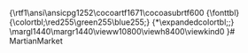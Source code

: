 {\rtf1\ansi\ansicpg1252\cocoartf1671\cocoasubrtf600
{\fonttbl}
{\colortbl;\red255\green255\blue255;}
{\*\expandedcolortbl;;}
\margl1440\margr1440\vieww10800\viewh8400\viewkind0
}# MartianMarket
